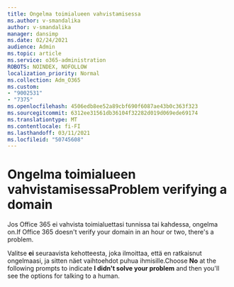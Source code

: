 ```yaml
---
title: Ongelma toimialueen vahvistamisessa
ms.author: v-smandalika
author: v-smandalika
manager: dansimp
ms.date: 02/24/2021
audience: Admin
ms.topic: article
ms.service: o365-administration
ROBOTS: NOINDEX, NOFOLLOW
localization_priority: Normal
ms.collection: Adm_O365
ms.custom:
- "9002531"
- "7375"
ms.openlocfilehash: 4506edb8ee52a89cbf690f6087ae43b0c363f323
ms.sourcegitcommit: 6312ee31561db36104f32282d019d069ede69174
ms.translationtype: MT
ms.contentlocale: fi-FI
ms.lasthandoff: 03/11/2021
ms.locfileid: "50745608"
---
```

# <a name="problem-verifying-a-domain"></a><span data-ttu-id="031e9-102">Ongelma toimialueen vahvistamisessa</span><span class="sxs-lookup"><span data-stu-id="031e9-102">Problem verifying a domain</span></span>

<span data-ttu-id="031e9-103">Jos Office 365 ei vahvista toimialuettasi tunnissa tai kahdessa, ongelma on.</span><span class="sxs-lookup"><span data-stu-id="031e9-103">If Office 365 doesn't verify your domain in an hour or two, there's a problem.</span></span>

<span data-ttu-id="031e9-104">Valitse **ei** seuraavista kehotteesta,  joka ilmoittaa, että en ratkaisnut ongelmaasi, ja sitten näet vaihtoehdot puhua ihmisille.</span><span class="sxs-lookup"><span data-stu-id="031e9-104">Choose **No** at the following prompts to indicate **I didn't solve your problem** and then you'll see the options for talking to a human.</span></span>
